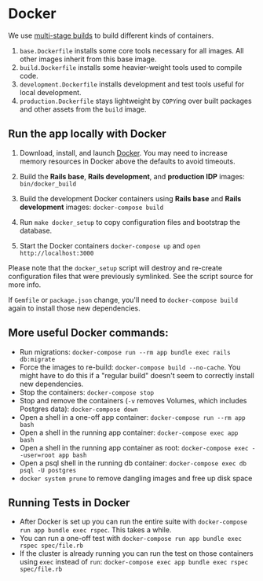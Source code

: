 # Docker

We use [multi-stage builds](https://docs.docker.com/develop/develop-images/multistage-build/#use-multi-stage-builds) to build different kinds of containers.

1. `base.Dockerfile` installs some core tools necessary for all images. All other images inherit from this base image.
2. `build.Dockerfile` installs some heavier-weight tools used to compile code.
3. `development.Dockerfile` installs development and test tools useful for local development.
4. `production.Dockerfile` stays lightweight by `COPY`ing over built packages and other assets from the `build` image.

## Run the app locally with Docker

1. Download, install, and launch [Docker](https://www.docker.com/products/docker-desktop). You may need to increase memory resources in Docker above the defaults to avoid timeouts.

1. Build the __Rails base__, __Rails development__, and __production IDP__ images: `bin/docker_build`

1. Build the development Docker containers using __Rails base__ and __Rails development__ images: `docker-compose build`

1. Run `make docker_setup` to copy configuration files and bootstrap the database.

1. Start the Docker containers `docker-compose up` and `open http://localhost:3000`

Please note that the `docker_setup` script will destroy and re-create configuration files that were previously symlinked.  See the script source for more info.

If `Gemfile` or `package.json` change, you'll need to `docker-compose build` again to install those new dependencies.

## More useful Docker commands:

* Run migrations: `docker-compose run --rm app bundle exec rails db:migrate`
* Force the images to re-build: `docker-compose build --no-cache`. You might have to do this if a "regular build" doesn't seem to correctly install new dependencies.
* Stop the containers: `docker-compose stop`
* Stop and remove the containers (`-v` removes Volumes, which includes Postgres data): `docker-compose down`
* Open a shell in a one-off app container: `docker-compose run --rm app bash`
* Open a shell in the running app container: `docker-compose exec app bash`
* Open a shell in the running app container as root: `docker-compose exec --user=root app bash`
* Open a psql shell in the running db container: `docker-compose exec db psql -U postgres`
* `docker system prune` to remove dangling images and free up disk space

## Running Tests in Docker

* After Docker is set up you can run the entire suite with `docker-compose run app bundle exec rspec`. This takes a while.
* You can run a one-off test with `docker-compose run app bundle exec rspec spec/file.rb`
* If the cluster is already running you can run the test on those containers using `exec` instead of `run`: `docker-compose exec app bundle exec rspec spec/file.rb`
